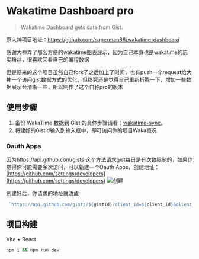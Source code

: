 # Wakatime Dashboard pro
> Wakatime Dashboard gets data from Gist.

原大神项目地址：https://github.com/superman66/wakatime-dashboard

感谢大神弄了那么方便的wakatime图表展示，因为自己本身也是wakatime的忠实粉丝，很喜欢回看自己的编程数据

但是原来的这个项目虽然自己fork了之后加上了时间，也有push一个request给大神一个访问gist数据方式的优化，但终究还是觉得自己重新折腾一下，增加一些数据展示会清晰一些，所以制作了这个自称pro的版本



## 使用步骤
1. 备份 WakaTime 数据到 Gist 的具体步骤请看：[wakatime-sync](https://github.com/superman66/wakatime-sync)。
2.  将建好的GistId输入到输入框中，即可访问你的项目Waka概况

### Oauth Apps
因为https://api.github.com/gists 这个方法请求gist每日是有次数限制的，如果你觉得你可能需要多次访问，可以新建一个Oauth Apps，创建地址：[https://github.com/settings/developers](https://github.com/settings/developers)
![创建](sec.png)

创建好后，你请求的地址就改成
```javascript
 `https://api.github.com/gists/${gistid}?client_id=${client_id}&client_secret={$client_secret}`
```

## 项目构建
Vite + React
```bash
npm i && npm run dev
```